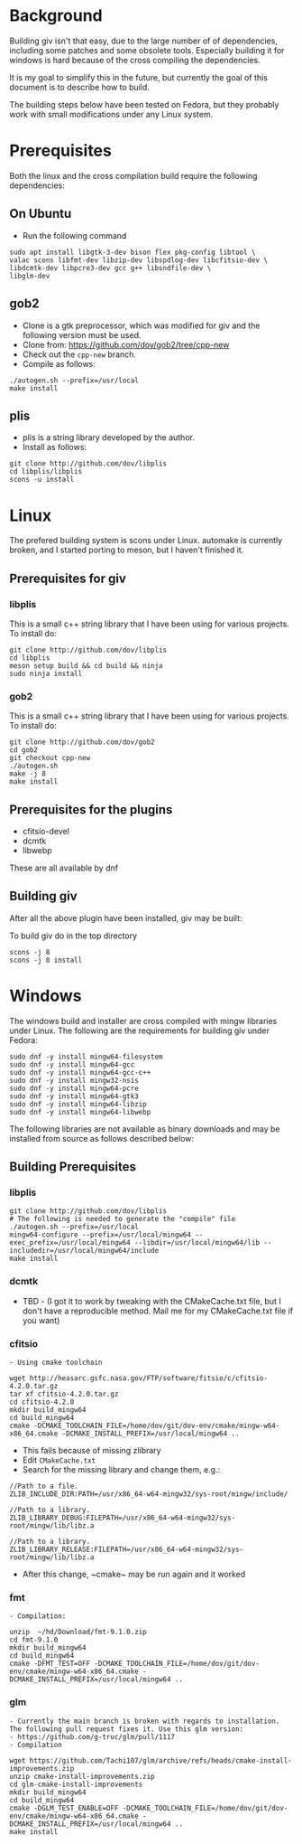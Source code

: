 # Background

Building giv isn't that easy, due to the large number of of dependencies, including some patches and some obsolete tools. Especially building it for windows is hard because of the cross compiling the dependencies.

It is my goal to simplify this in the future, but currently the goal of this document is to describe how to build.

The building steps below have been tested on Fedora, but they probably work with small modifications under any Linux system.

# Prerequisites

Both the linux and the cross compilation build require the following dependencies:

## On Ubuntu

- Run the following command
```
sudo apt install libgtk-3-dev bison flex pkg-config libtool \
valac scons libfmt-dev libzip-dev libspdlog-dev libcfitsio-dev \
libdcmtk-dev libpcre3-dev gcc g++ libsndfile-dev \
libglm-dev 
```

## gob2

- Clone is a gtk preprocessor, which was modified for giv and the following version must be used.
- Clone from: https://github.com/dov/gob2/tree/cpp-new 
- Check out the `cpp-new` branch. 
- Compile as follows:
```
./autogen.sh --prefix=/usr/local
make install
```

## plis

- plis is a string library developed by the author.
- Install as follows:
```
git clone http://github.com/dov/libplis
cd libplis/libplis
scons -u install
```

# Linux

The prefered building system is scons under Linux. automake is currently broken, and I started porting to meson, but I haven't finished it. 

## Prerequisites for giv

### libplis

This is a small c++ string library that I have been using for various projects. To install do:

```
git clone http://github.com/dov/libplis
cd libplis
meson setup build && cd build && ninja 
sudo ninja install
```

### gob2

This is a small c++ string library that I have been using for various projects. To install do:

```
git clone http://github.com/dov/gob2
cd gob2
git checkout cpp-new
./autogen.sh 
make -j 8
make install
```

## Prerequisites for the plugins

- cfitsio-devel
- dcmtk
- libwebp

These are all available by dnf

## Building giv

After all the above plugin have been installed, giv may be built:

To build giv do in the top directory

```
scons -j 8 
scons -j 8 install
```

# Windows

The windows build and installer are cross compiled with mingw libraries under Linux. The following are the requirements for building giv under Fedora:

```
sudo dnf -y install mingw64-filesystem
sudo dnf -y install mingw64-gcc
sudo dnf -y install mingw64-gcc-c++
sudo dnf -y install mingw32-nsis
sudo dnf -y install mingw64-pcre
sudo dnf -y install mingw64-gtk3
sudo dnf -y install mingw64-libzip
sudo dnf -y install mingw64-libwebp
```

The following libraries are not available as binary downloads and may be installed from source as follows described below:

## Building Prerequisites

### libplis

```
git clone http://github.com/dov/libplis
# The following is needed to generate the "compile" file
./autogen.sh --prefix=/usr/local 
mingw64-configure --prefix=/usr/local/mingw64 --exec_prefix=/usr/local/mingw64 --libdir=/usr/local/mingw64/lib --includedir=/usr/local/mingw64/include
make install
```

### dcmtk

- TBD - (I got it to work by tweaking with the CMakeCache.txt file, but I don't have a reproducible method. Mail me for my CMakeCache.txt file if you want)


###  cfitsio
    - Using cmake toolchain
```
wget http://heasarc.gsfc.nasa.gov/FTP/software/fitsio/c/cfitsio-4.2.0.tar.gz
tar xf cfitsio-4.2.0.tar.gz
cd cfitsio-4.2.0
mkdir build_mingw64
cd build_mingw64
cmake -DCMAKE_TOOLCHAIN_FILE=/home/dov/git/dov-env/cmake/mingw-w64-x86_64.cmake -DCMAKE_INSTALL_PREFIX=/usr/local/mingw64 ..
```
   - This fails because of missing zlibrary
   - Edit `CMakeCache.txt`
   - Search for the missing library and change them, e.g.:
```
//Path to a file.
ZLIB_INCLUDE_DIR:PATH=/usr/x86_64-w64-mingw32/sys-root/mingw/include/

//Path to a library.
ZLIB_LIBRARY_DEBUG:FILEPATH=/usr/x86_64-w64-mingw32/sys-root/mingw/lib/libz.a

//Path to a library.
ZLIB_LIBRARY_RELEASE:FILEPATH=/usr/x86_64-w64-mingw32/sys-root/mingw/lib/libz.a
```
  - After this change, ~cmake~ may be run again and it worked

### fmt
    - Compilation:
```
unzip  ~/hd/Download/fmt-9.1.0.zip
cd fmt-9.1.0
mkdir build_mingw64
cd build_mingw64
cmake -DFMT_TEST=OFF -DCMAKE_TOOLCHAIN_FILE=/home/dov/git/dov-env/cmake/mingw-w64-x86_64.cmake -DCMAKE_INSTALL_PREFIX=/usr/local/mingw64 ..
```

### glm
    - Currently the main branch is broken with regards to installation. The following pull request fixes it. Use this glm version:
    - https://github.com/g-truc/glm/pull/1117
    - Compilation

```
wget https://github.com/Tachi107/glm/archive/refs/heads/cmake-install-improvements.zip
unzip cmake-install-improvements.zip
cd glm-cmake-install-improvements
mkdir build_mingw64
cd build_mingw64
cmake -DGLM_TEST_ENABLE=OFF -DCMAKE_TOOLCHAIN_FILE=/home/dov/git/dov-env/cmake/mingw-w64-x86_64.cmake -DCMAKE_INSTALL_PREFIX=/usr/local/mingw64 ..
make install
```
